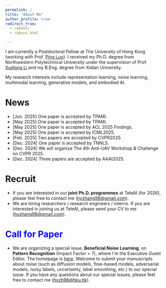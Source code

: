 ```yaml
---
permalink: /
title: "About Me"
author_profile: true
redirect_from: 
  - /about/
  - /about.html

---
```


I am currently a Postdoctoral Fellow at The University of Hong Kong (working with Prof. [Ping Luo](https://scholar.google.com/citations?user=aXdjxb4AAAAJ)). I received my Ph.D. degree from Northwestern Polytechnical University under the supervision of Prof. [Xuelong Li](https://scholar.google.com/citations?user=ahUibskAAAAJ) and my B.Eng. degree from Xidian University. 

My research interests include representation learning, noise learning, multimodal learning, generative models, and embodied AI. 

# News

-   [Jun. 2025] One paper is accepted by TPAMI. 
-   [May 2025] One paper is accepted by TPAMI. 
-   [May 2025] One paper is accepted by ACL 2025 Findings. 
-   [May 2025] One paper is accepted by ICML2025. 
-   [Feb. 2025] Two papers are accepted by CVPR2025. 
-   [Dec. 2024] One paper is accepted by TNNLS. 
-   [Dec. 2024] We will organize The 4th Anti-UAV Workshop & Challenge on CVPR 2025. 
-   [Dec. 2024] Three papers are accepted by AAAI2025. 

# Recruit

-   If you are interested in our **joint Ph.D. programmes** at TeleAI (for 2026), please feel free to contact me (hyzhang98@gmail.com).  
-   We are hiring researchers / research engineers / interns. If you are interested in joining us at TeleAI, please send your CV to me (hyzhang98@gmail.com). 

# <b><font color=blue>Call for Paper</font></b> 

-   We are organizing a special issue, **Beneficial Noise Learning**, on **Pattern Recognition** (Impact Factor > 7), where I'm the Executive Guest Editor. The homepage is [here](https://www.sciencedirect.com/special-issue/316469/beneficial-noise-learning). Welcome to submit your manuscripts about noise (such as diffusion models, flow-based models, adversarial models, noisy labels, uncertainty, label smoothing, etc.) to our special issue. If you have any questions about our special issues, please feel free to contact me (hyzh98@hku.hk). 


